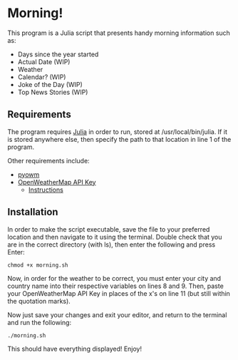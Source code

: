 # Morning!

This program is a Julia script that presents handy morning information such as:

- Days since the year started
- Actual Date (WIP)
- Weather
- Calendar? (WIP)
- Joke of the Day (WIP)
- Top News Stories (WIP)

## Requirements

The program requires [Julia](www.julialang.org) in order to run, stored at /usr/local/bin/julia. If it is stored anywhere else, then specify the path to that location in line 1 of the program.

Other requirements include:

- [pyowm](https://pypi.org/project/pyowm/)
- [OpenWeatherMap API Key](https://openweathermap.org/)
  - [Instructions](https://openweathermap.force.com/s/article/how-to-get-api-key-2019-10-24-21-47-24)


## Installation

In order to make the script executable, save the file to your preferred location and then navigate to it using the terminal. Double check that you are in the correct directory (with ls), then enter the following and press Enter:

```chmod +x morning.sh```

Now, in order for the weather to be correct, you must enter your city and country name into their respective variables on lines 8 and 9. Then, paste your OpenWeatherMap API Key in places of the x's on line 11 (but still within the quotation marks).

Now just save your changes and exit your editor, and return to the terminal and run the following:

```./morning.sh```

This should have everything displayed! Enjoy!
